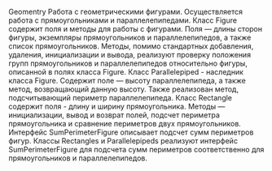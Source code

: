 Geomentry
Работа с геометрическими фигурами. Осуществляется работа с прямоугольниками и параллелепипедами.
Класс Figure содержит поля и методы для работы с фигурами. Поля — длины сторон фигуры, экземпляры прямоугольников и параллелепипедов, а также список прямоугольников. Методы, помимо стандартных добавления, удаления, инициализации и вывода, реализуют проверку положения групп прямоугольников и параллелепипедов относительно фигуры, описанной в полях класса Figure.
Класс Parallelepiped - наследник класса Figure. Содержит поле — высоту параллелепипеда, а также метод, возвращающий данную высоту. Также реализован метод, подсчитывающий периметр параллелепипеда. 
Класс Rectangle содержит поля  - длину и ширину прямоугольника. Методы — инициализации, вывод и возврат полей, подсчет периметра прямоугольника и сравнение периметров двух прямоугольников.
Интерфейс SumPerimeterFigure описывает подсчет сумм периметров фигур.
Классы Rectangles и Parallelepipeds реализуют интерфейс SumPerimeterFigure для подсчета сумм периметров соответственно для прямоугольников и параллелепипедов.
